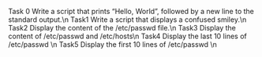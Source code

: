 Task 0 Write a script that prints “Hello, World”, followed by a new line to the standard output.\n
Task1 Write a script that displays a confused smiley.\n
Task2 Display the content of the /etc/passwd file.\n
Task3 Display the content of /etc/passwd and /etc/hosts\n
Task4 Display the last 10 lines of /etc/passwd \n
Task5 Display the first 10 lines of /etc/passwd \n

